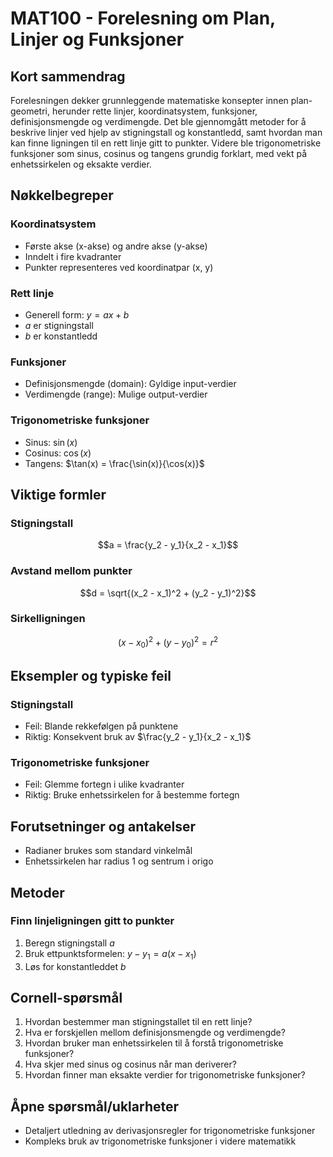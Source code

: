 # MAT100 - Forelesning om Plan, Linjer og Funksjoner

## Kort sammendrag
Forelesningen dekker grunnleggende matematiske konsepter innen plan-geometri, herunder rette linjer, koordinatsystem, funksjoner, definisjonsmengde og verdimengde. Det ble gjennomgått metoder for å beskrive linjer ved hjelp av stigningstall og konstantledd, samt hvordan man kan finne ligningen til en rett linje gitt to punkter. Videre ble trigonometriske funksjoner som sinus, cosinus og tangens grundig forklart, med vekt på enhetssirkelen og eksakte verdier.

## Nøkkelbegreper

### Koordinatsystem
- Første akse (x-akse) og andre akse (y-akse)
- Inndelt i fire kvadranter
- Punkter representeres ved koordinatpar (x, y)

### Rett linje
- Generell form: $y = ax + b$
- $a$ er stigningstall
- $b$ er konstantledd

### Funksjoner
- Definisjonsmengde (domain): Gyldige input-verdier
- Verdimengde (range): Mulige output-verdier

### Trigonometriske funksjoner
- Sinus: $\sin(x)$
- Cosinus: $\cos(x)$
- Tangens: $\tan(x) = \frac{\sin(x)}{\cos(x)}$

## Viktige formler

### Stigningstall
$$a = \frac{y_2 - y_1}{x_2 - x_1}$$

### Avstand mellom punkter
$$d = \sqrt{(x_2 - x_1)^2 + (y_2 - y_1)^2}$$

### Sirkelligningen
$$(x - x_0)^2 + (y - y_0)^2 = r^2$$

## Eksempler og typiske feil

### Stigningstall
- Feil: Blande rekkefølgen på punktene
- Riktig: Konsekvent bruk av $\frac{y_2 - y_1}{x_2 - x_1}$

### Trigonometriske funksjoner
- Feil: Glemme fortegn i ulike kvadranter
- Riktig: Bruke enhetssirkelen for å bestemme fortegn

## Forutsetninger og antakelser
- Radianer brukes som standard vinkelmål
- Enhetssirkelen har radius 1 og sentrum i origo

## Metoder

### Finn linjeligningen gitt to punkter
1. Beregn stigningstall $a$
2. Bruk ettpunktsformelen: $y - y_1 = a(x - x_1)$
3. Løs for konstantleddet $b$

## Cornell-spørsmål
1. Hvordan bestemmer man stigningstallet til en rett linje?
2. Hva er forskjellen mellom definisjonsmengde og verdimengde?
3. Hvordan bruker man enhetssirkelen til å forstå trigonometriske funksjoner?
4. Hva skjer med sinus og cosinus når man deriverer?
5. Hvordan finner man eksakte verdier for trigonometriske funksjoner?

## Åpne spørsmål/uklarheter
- Detaljert utledning av derivasjonsregler for trigonometriske funksjoner
- Kompleks bruk av trigonometriske funksjoner i videre matematikk